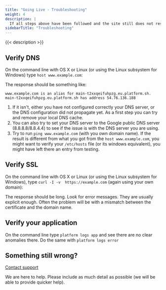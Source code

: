 ```yaml
---
title: "Going Live - Troubleshooting"
weight: 4
description: |
  If all steps above have been followed and the site still does not resolve (after waiting for the DNS update to propagate), here are a few simple self-help steps to take before contacting support.
sidebarTitle: "Troubleshooting"
---
```


{{< description >}}

## Verify DNS

On the command line with OS X or Linux (or using the Linux subsystem for Windows) type `host www.example.com`:

The response should be something like:

```text
www.example.com is an alias for main-t2xxqeifuhpzg.eu.platform.sh.
main-t2xxqeifuhpzg.eu.platform.sh has address 54.76.136.188
```

1. If it isn't, either you have not configured correctly your DNS server, or the DNS configuration did not propagate yet.
   As a first step you can try and remove your local DNS cache.
2. You can also try to set your DNS server to the Google public DNS server (8.8.8.8/8.8.4.4)
   to see if the issue is with the DNS server you are using.
3. Try to run `ping www.example.com` (with you own domain name).
   If the result is different from what you got from the `host www.example.com`,
   you might want to verify your `/etc/hosts` file (or its windows equivalent),
   you might have left there an entry from testing.

## Verify SSL

On the command line with OS X or Linux (or using the Linux subsystem for Windows),
type `curl -I -v  https://example.com` (again using your own domain):

The response should be long. Look for error messages.
They are usually explicit enough.
Often the problem will be with a mismatch between the certificate and the domain name.

## Verify your application

On the command line type `platform logs app` and see there are no clear anomalies there.
Do the same with `platform logs error`

## Something still wrong?

[Contact support](/overview/get-support.md)

We are here to help. Please include as much detail as possible (we will be able to provide quicker help).
